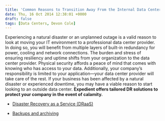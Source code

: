 ```yaml
---
title: 'Common Reasons to Transition Away From the Internal Data Center, Vol. 6: Recent Outage'
date: Thu, 16 Oct 2014 12:38:01 +0000
draft: false
tags: [Data Centers, Devon Cole]
---
```


Experiencing a natural disaster or an unplanned outage is a valid reason to look at moving your IT environment to a professional data center provider. In doing so, you will benefit from multiple layers of built-in redundancy for power, cooling and network connections. The burden and stress of ensuring resiliency and uptime shifts from your organization to the data center provider. Physical security affords a peace of mind that comes with knowing who has access to your data. Additionally, your company’s responsibility is limited to your application—your data center provider will take care of the rest. If your business has been affected by a natural disaster or experienced downtime, you may have a viable reason to start looking to an outside data center. **Expedient offers tailored DR solutions to protect your company in the event of calamity.**

*   [Disaster Recovery as a Service (DRaaS)](https://www.expedient.com/managed-services/disaster-recovery/)

*   [Backups and archiving](https://www.expedient.com/managed-services/backup-archiving/)